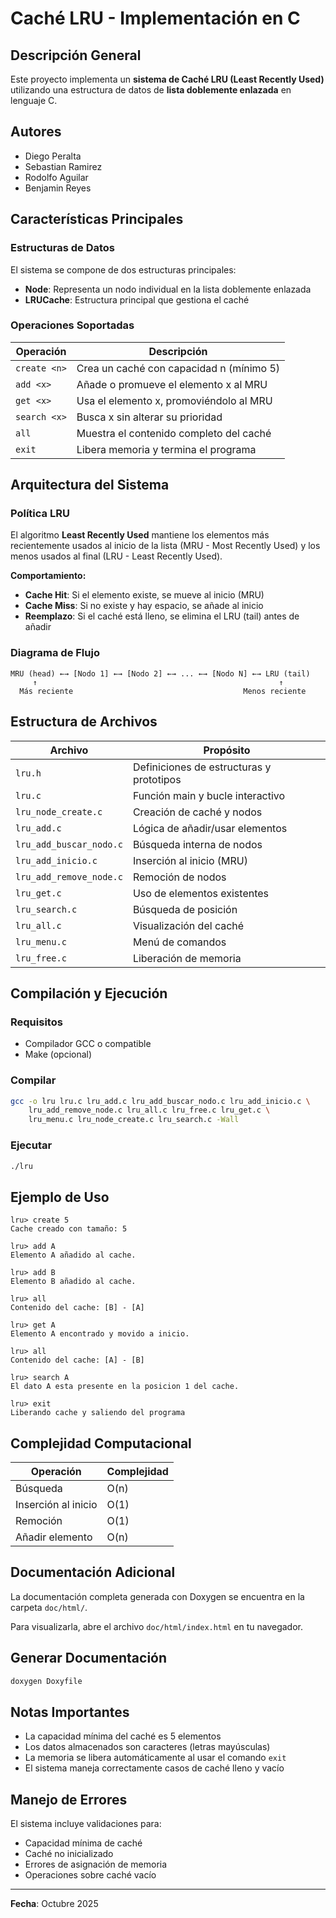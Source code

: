 # Caché LRU - Implementación en C

## Descripción General

Este proyecto implementa un **sistema de Caché LRU (Least Recently Used)** utilizando una estructura de datos de **lista doblemente enlazada** en lenguaje C.

## Autores

- Diego Peralta
- Sebastian Ramirez
- Rodolfo Aguilar
- Benjamin Reyes

## Características Principales

### Estructuras de Datos

El sistema se compone de dos estructuras principales:

- **Node**: Representa un nodo individual en la lista doblemente enlazada
- **LRUCache**: Estructura principal que gestiona el caché

### Operaciones Soportadas

| Operación | Descripción |
|-----------|-------------|
| `create <n>` | Crea un caché con capacidad n (mínimo 5) |
| `add <x>` | Añade o promueve el elemento x al MRU |
| `get <x>` | Usa el elemento x, promoviéndolo al MRU |
| `search <x>` | Busca x sin alterar su prioridad |
| `all` | Muestra el contenido completo del caché |
| `exit` | Libera memoria y termina el programa |

## Arquitectura del Sistema

### Política LRU

El algoritmo **Least Recently Used** mantiene los elementos más recientemente usados al inicio de la lista (MRU - Most Recently Used) y los menos usados al final (LRU - Least Recently Used).

**Comportamiento:**
- **Cache Hit**: Si el elemento existe, se mueve al inicio (MRU)
- **Cache Miss**: Si no existe y hay espacio, se añade al inicio
- **Reemplazo**: Si el caché está lleno, se elimina el LRU (tail) antes de añadir

### Diagrama de Flujo
```
MRU (head) ←→ [Nodo 1] ←→ [Nodo 2] ←→ ... ←→ [Nodo N] ←→ LRU (tail)
     ↑                                                      ↑
  Más reciente                                      Menos reciente
```

## Estructura de Archivos

| Archivo | Propósito |
|---------|-----------|
| `lru.h` | Definiciones de estructuras y prototipos |
| `lru.c` | Función main y bucle interactivo |
| `lru_node_create.c` | Creación de caché y nodos |
| `lru_add.c` | Lógica de añadir/usar elementos |
| `lru_add_buscar_nodo.c` | Búsqueda interna de nodos |
| `lru_add_inicio.c` | Inserción al inicio (MRU) |
| `lru_add_remove_node.c` | Remoción de nodos |
| `lru_get.c` | Uso de elementos existentes |
| `lru_search.c` | Búsqueda de posición |
| `lru_all.c` | Visualización del caché |
| `lru_menu.c` | Menú de comandos |
| `lru_free.c` | Liberación de memoria |

## Compilación y Ejecución

### Requisitos
- Compilador GCC o compatible
- Make (opcional)

### Compilar
```bash
gcc -o lru lru.c lru_add.c lru_add_buscar_nodo.c lru_add_inicio.c \
    lru_add_remove_node.c lru_all.c lru_free.c lru_get.c \
    lru_menu.c lru_node_create.c lru_search.c -Wall
```

### Ejecutar
```bash
./lru
```

## Ejemplo de Uso
```
lru> create 5
Cache creado con tamaño: 5

lru> add A
Elemento A añadido al cache.

lru> add B
Elemento B añadido al cache.

lru> all
Contenido del cache: [B] - [A]

lru> get A
Elemento A encontrado y movido a inicio.

lru> all
Contenido del cache: [A] - [B]

lru> search A
El dato A esta presente en la posicion 1 del cache.

lru> exit
Liberando cache y saliendo del programa
```

## Complejidad Computacional

| Operación | Complejidad |
|-----------|-------------|
| Búsqueda | O(n) |
| Inserción al inicio | O(1) |
| Remoción | O(1) |
| Añadir elemento | O(n) |

## Documentación Adicional

La documentación completa generada con Doxygen se encuentra en la carpeta `doc/html/`.

Para visualizarla, abre el archivo `doc/html/index.html` en tu navegador.

## Generar Documentación
```bash
doxygen Doxyfile
```

## Notas Importantes

- La capacidad mínima del caché es 5 elementos
- Los datos almacenados son caracteres (letras mayúsculas)
- La memoria se libera automáticamente al usar el comando `exit`
- El sistema maneja correctamente casos de caché lleno y vacío

## Manejo de Errores

El sistema incluye validaciones para:
- Capacidad mínima de caché
- Caché no inicializado
- Errores de asignación de memoria
- Operaciones sobre caché vacío

---

**Fecha**: Octubre 2025  